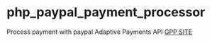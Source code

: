 # php_paypal_payment_processor
Process payment with paypal Adaptive Payments API [GPP SITE](http://ghostff.com/demo/oop/?Php_Paypal_Payment_Processor=php)
